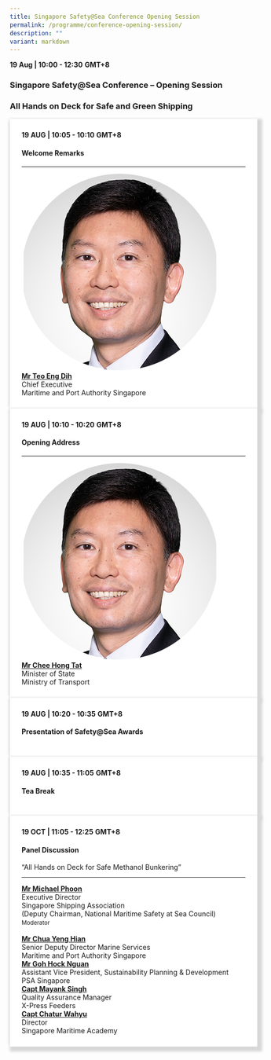 ```yaml
---
title: Singapore Safety@Sea Conference Opening Session
permalink: /programme/conference-opening-session/
description: ""
variant: markdown
---
```

<div>
  <b>19 Aug | 10:00 - 12:30</b>&nbsp;<b>GMT+8</b>
  <h3>Singapore Safety@Sea Conference – Opening Session</h3>
	<h3>All Hands on Deck for Safe and Green Shipping</h3>
</div>




<section>
  <div class="bp-container is-fluid">
    <div class="row">
      <div class="col is-full"> 
        <div class="row">
          <div class="col is-12">
            <div class="border bg-light h-100 position-relative">
              <div class="p-4">
                <div class="programme-time"><b>19 AUG | 10:05 - 10:10</b>&nbsp;<b>GMT+8</b></div>
                <h4 class="programme-title">Welcome Remarks</h4>
                <hr class="my-3 border-primary">
                <div class="speakers px-2">
                  <div class="row">
                    <div class="col is-6 prog-speaker">
                      <div class="row">
<div class="col is-4"><img class="speaker-image mb-4" src="/images/Speakers_23/Session1p1/mr chee hong tat.png" alt="chee hong"></div>
                        <div class="col is-8">
                          <div class="speaker-name text-ellipsis">
                            <a href="#" class="speaker-name text-ellipsis" rel="noopener"><b>Mr Teo Eng Dih</b></a>
                          </div>
                          <div class="text-ellipsis speaker-position">
                            Chief Executive
                          </div>
                          <div class="text-ellipsis speaker-company">
                            Maritime and Port Authority Singapore
                          </div>
                        </div>
                      </div>
                    </div>
                  </div>
                </div>
              </div>
            </div>
          </div>
        </div>
      </div>
    </div>
  </div>
</section>


  <div class="bp-container is-fluid">
    <div class="row">
      <div class="col is-full"> 
        <div class="row">
          <div class="col is-12">
            <div class="border bg-light h-100 position-relative">
              <div class="p-4">
                <div class="programme-time"><b>19 AUG | 10:10 - 10:20</b>&nbsp;<b>GMT+8</b></div>
                <h4 class="programme-title">Opening Address</h4>
                <hr class="my-3 border-primary">
                <div class="speakers px-2">
                  <div class="row">
                    <div class="col is-6 prog-speaker">
                      <div class="row">
<div class="col is-4"><img class="speaker-image mb-4" src="/images/Speakers_23/Session1p1/mr chee hong tat.png" alt="chee hong"></div>
                        <div class="col is-8">
                          <div class="speaker-name text-ellipsis">
                            <a href="#" class="speaker-name text-ellipsis" rel="noopener"><b>Mr Chee Hong Tat</b></a>
                          </div>
                          <div class="text-ellipsis speaker-position">
                            Minister of State
                          </div>
                          <div class="text-ellipsis speaker-company">
                            Ministry of Transport
                          </div>
                        </div>
                      </div>
                    </div>
                  </div>
                </div>
              </div>
            </div>
          </div>
        </div>
      </div>
    </div>
  </div>


 <div class="bp-container is-fluid">
    <div class="row">
      <div class="col is-full"> 
        <div class="row">
          <div class="col is-12">
            <div class="border bg-light h-100 position-relative">
              <div class="p-4">
                <div class="programme-time"><b>19 AUG | 10:20 - 10:35</b>&nbsp;<b>GMT+8</b></div>
                <h4 class="programme-title">Presentation of  Safety@Sea Awards</h4>
                          </div>
                        </div>
                      </div>
                    </div>
                  </div>
                </div>
              </div>
            
          
        
      
    
  


 <div class="bp-container is-fluid">
    <div class="row">
      <div class="col is-full"> 
        <div class="row">
          <div class="col is-12">
            <div class="border bg-light h-100 position-relative">
              <div class="p-4">
                <div class="programme-time"><b>19 AUG | 10:35 - 11:05</b>&nbsp;<b>GMT+8</b></div>
                <h4 class="programme-title">Tea Break</h4>
                          </div>
                        </div>
                      </div>
                    </div>
                  </div>
                </div>
              </div>
            
          
        
      
    
  

	
<section>
<div class="bp-container is-fluid">
<div class="row">
<div class="col is-full">
<div class="row">
<div class="col is-12">
<div class="border bg-light h-100 position-relative">
<div class="p-4">
<div class="programme-time"><strong>19 OCT | 11:05 - 12:25</strong>&nbsp;<strong>GMT+8</strong></div>
<h4 class="programme-title">Panel Discussion</h4>
	“All Hands on Deck for Safe Methanol Bunkering”	
<hr class="my-3 border-primary">
<div class="speakers px-2">
<div class="row">
<div class="col is-6 prog-speaker">
<div class="row">
<div class="col is-4"></div>
<div class="col is-8">
<div class="speaker-name text-ellipsis"><strong><a class="speaker-name text-ellipsis" href="/yves-vandenborn/" rel="noopener">Mr Michael Phoon</a></strong></div>
<div class="text-ellipsis speaker-position">Executive Director<br> Singapore Shipping Association</div>
<div class="text-ellipsis speaker-company">(Deputy Chairman, National Maritime Safety at Sea Council) </div>
<div class="speaker-role text-ellipsis text-muted"><small>Moderator</small></div>
</div>
</div>
</div>
<div class="col is-6 prog-speaker">&nbsp;</div>
</div>
<div class="row">
<div class="col is-6 prog-speaker">
<div class="row">
	<div class="col is-4"></div>
<div class="col is-8">
<div class="speaker-name text-ellipsis"><strong><a class="speaker-name text-ellipsis" href="/roberto-cazzulo/" rel="noopener">Mr Chua Yeng Hian</a></strong></div>
<div class="text-ellipsis speaker-position">Senior Deputy Director Marine Services</div>
<div class="text-ellipsis speaker-company">Maritime and Port Authority Singapore</div>
</div>
</div>
</div>


<div class="col is-6 prog-speaker">

<div class="row">
	<div class="col is-4"></div>
<div class="col is-8">
<div class="speaker-name text-ellipsis"><strong><a class="speaker-name text-ellipsis" href="/nick-potter/" rel="noopener">Mr Goh Hock Nguan</a></strong></div>
<div class="text-ellipsis speaker-position">Assistant Vice President, Sustainability Planning &amp; Development</div>
<div class="text-ellipsis speaker-company">PSA Singapore</div>
</div>
</div>

</div>
</div>
<div class="row">

<div class="col is-6 prog-speaker">

<div class="row">
	<div class="col is-4"></div>
<div class="col is-8">
<div class="speaker-name text-ellipsis"><strong><a class="speaker-name text-ellipsis" href="/steen-lund/" rel="noopener">Capt Mayank Singh</a></strong></div>
<div class="text-ellipsis speaker-position">Quality Assurance Manager</div>
<div class="text-ellipsis speaker-company">X-Press Feeders</div>
</div>
</div>


</div>

<div class="col is-6 prog-speaker">
<div class="row">
<div class="col is-4"></div>
<div class="col is-8">
<div class="speaker-name text-ellipsis"><strong><a class="speaker-name text-ellipsis" href="/andre-l-legoubin/" rel="noopener">Capt Chatur Wahyu</a></strong></div>
<div class="text-ellipsis speaker-position">Director</div>
<div class="text-ellipsis speaker-company">Singapore Maritime Academy</div>
</div>
</div>
</div>




</div>


</div>
</div>
</div>
</div>
</div>
</div>
</div>
</div></section>


<style type="text/css"> 

	
	hr.my-3{
margin-top: 0.75rem;	
	}

    .is-left{
      text-align: left;
    }
    .content h4{
      font-weight: 500; 
      color: #337B9A !important;
      margin-top: 1rem;
    }
    .bg-light {
      background-color: #fff !important;
      box-shadow: 5px 5px 5px 5px rgb(215 215 215), -5px 0 6px -4px rgb(215 215 215);
    }
    .p-4 {
      padding: 1.5rem!important;
    }
  .content a {text-decoration:none;}
	.content h3 { margin-top: 1rem;}
</style>